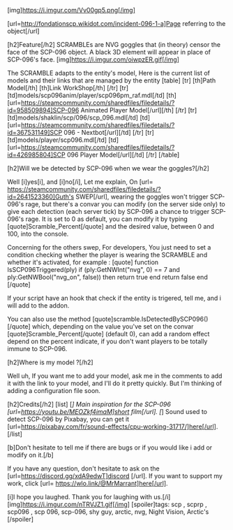 [img]https://i.imgur.com/Vv00gp5.png[/img]


[url=http://fondationscp.wikidot.com/incident-096-1-a]Page referring to the object[/url]

[h2]Feature[/h2]
SCRAMBLEs are NVG goggles that (in theory) censor the face of the SCP-096 object.
A black 3D element will appear in place of SCP-096's face.
[img]https://i.imgur.com/oiwpzER.gif[/img]

The SCRAMBLE adapts to the entity's model,
Here is the current list of models and their links that are managed by the entity
[table]
[tr]
[th]Path Model[/th]
[th]Link WorkShop[/th]
[/tr]
[tr]
[td]models/scp096anim/player/scp096pm_raf.mdl[/td]
[th][url=https://steamcommunity.com/sharedfiles/filedetails/?id=958509894]SCP-096 Animated Player Model[/url][/th]
[/tr]
[tr]
[td]models/shaklin/scp/096/scp_096.mdl[/td]
[td][url=https://steamcommunity.com/sharedfiles/filedetails/?id=367531149]SCP 096 - Nextbot[/url][/td]
[/tr]
[tr]
[td]models/player/scp096.mdl[/td]
[td][url=https://steamcommunity.com/sharedfiles/filedetails/?id=426985804]SCP 096 Player Model[/url][/td]
[/tr]
[/table]

[h2]Will we be detected by SCP-096 when we wear the goggles?[/h2]

Well [i]yes[i], and [i]no[/i],
Let me explain,
On [url= https://steamcommunity.com/sharedfiles/filedetails/?id=2641523360]Guth's SWEP[/url], wearing the goggles won't trigger SCP-096's rage, but there's a convar you can modify (on the server side only) to give each detection (each server tick) by SCP-096 a chance to trigger SCP-096's rage.
It is set to 0 as default, you can modify it by typing [quote]Scramble_Percent[/quote] and the desired value, between 0 and 100, into the console.

Concerning for the others swep,
For developers, 
You just need to set a condition checking whether the player is wearing the SCRAMBLE and whether it's activated, for example :
[quote]
function IsSCP096Triggered(ply)
    if (ply:GetNWInt("nvg", 0) == 7 and ply:GetNWBool("nvg_on", false)) then
        return true 
    end
    return false
end
[/quote]

If your script have an hook that check if the entity is trigered, tell me, and i will add to the addon.

You can also use the method [quote]scramble.IsDetectedBySCP096()[/quote] which, depending on the value you've set on the convar [quote]Scramble_Percent[/quote] (default 0), can add a random effect depend on the percent indicate, if you don't want players to be totally immune to SCP-096.


[h2]Where is my model ?[/h2]

Well uh,
If you want me to add your model, ask me in the comments to add it with the link to your model, and I'll do it pretty quickly.
But I'm thinking of adding a configuration file soon.


[h2]Credits[/h2]
[list]
[*] Main inspiration for the SCP-096 [url=https://youtu.be/MEOZkf4imaM]short film[/url].
[*] Sound used to detect SCP-096 by Pixabay, you can get it [url=https://pixabay.com/fr/sound-effects/cpu-working-31717/]here[/url].
[/list]

[b]Don't hesitate to tell me if there are bugs or if you would like i add or modify on it.[/b]

If you have any question, don't hesitate to ask on the [url=https://discord.gg/xdA9edwT]discord [/url].
If you want to support my work, click [url= https://wlo.link/@MrMarrant]here[/url].

[i]I hope you laughed. Thank you for laughing with us.[/i]
[img]https://i.imgur.com/nTRVJZ1.gif[/img]
[spoiler]tags: scp , scprp , scp096 , scp 096, scp-096, shy guy, arctic, nvg, Night Vision, Arctic's [/spoiler]